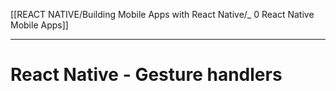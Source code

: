 [[REACT NATIVE/Building Mobile Apps with React Native/_ 0 React Native Mobile Apps]]


---
# React Native - Gesture handlers
